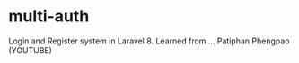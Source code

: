 # multi-auth
  Login and Register system in Laravel 8. Learned from ... Patiphan Phengpao (YOUTUBE)
